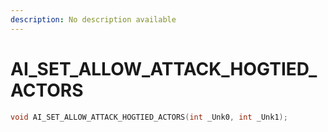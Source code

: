 ```yaml
---
description: No description available 
---
```


# AI_SET_ALLOW_ATTACK_HOGTIED_ACTORS

```cpp
void AI_SET_ALLOW_ATTACK_HOGTIED_ACTORS(int _Unk0, int _Unk1);
```